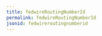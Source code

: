 ```yaml
---
title: fedwireRoutingNumberId
permalink: fedwireRoutingNumberId
jsonid: fedwireroutingnumberid
---
```

